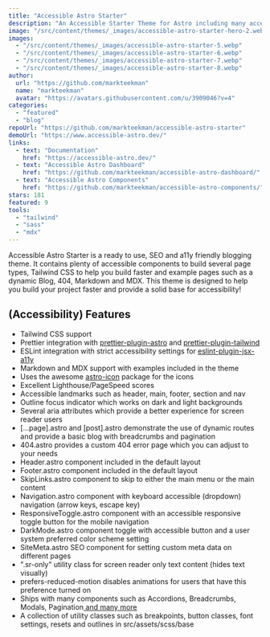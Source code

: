```yaml
---
title: "Accessible Astro Starter"
description: "An Accessible Starter Theme for Astro including many accessibility features and components."
image: "/src/content/themes/_images/accessible-astro-starter-hero-2.webp"
images:
  - "/src/content/themes/_images/accessible-astro-starter-5.webp"
  - "/src/content/themes/_images/accessible-astro-starter-6.webp"
  - "/src/content/themes/_images/accessible-astro-starter-7.webp"
  - "/src/content/themes/_images/accessible-astro-starter-8.webp"
author:
  url: "https://github.com/markteekman"
  name: "markteekman"
  avatar: "https://avatars.githubusercontent.com/u/3909046?v=4"
categories:
  - "featured"
  - "blog"
repoUrl: "https://github.com/markteekman/accessible-astro-starter"
demoUrl: "https://www.accessible-astro.dev/"
links:
  - text: "Documentation"
    href: "https://accessible-astro.dev/"
  - text: "Accessible Astro Dashboard"
    href: "https://github.com/markteekman/accessible-astro-dashboard/"
  - text: "Accessible Astro Components"
    href: "https://github.com/markteekman/accessible-astro-components/"
stars: 181
featured: 9
tools:
  - "tailwind"
  - "sass"
  - "mdx"
---
```


<p>
  <span
    >Accessible Astro Starter is a ready to use, SEO and a11y friendly blogging theme. It contains
    plenty of accessible components to build several page types, Tailwind CSS to help you build
    faster and example pages such as a dynamic Blog, 404, Markdown and MDX. This theme is designed
    to help you build your project faster and provide a solid base for accessibility!</span
  >
</p>
<h2><span>(Accessibility) Features</span></h2>
<ul>
  <li>Tailwind CSS support</li>
  <li>
    Prettier integration with
    <a
      href="https://www.npmjs.com/package/prettier-plugin-astro"
      rel="noopener noreferrer"
      target="_blank"
      >prettier-plugin-astro</a
    >
    and
    <a
      href="https://www.npmjs.com/package/prettier-plugin-tailwind"
      rel="noopener noreferrer"
      target="_blank"
      >prettier-plugin-tailwind</a
    >
  </li>
  <li>
    ESLint integration with strict accessibility settings for
    <a
      href="https://www.npmjs.com/package/eslint-plugin-jsx-a11y"
      rel="noopener noreferrer"
      target="_blank"
      >eslint-plugin-jsx-a11y</a
    >
  </li>
  <li>Markdown and MDX support with examples included in the theme</li>
  <li>
    Uses the awesome
    <a href="https://www.npmjs.com/package/astro-icon" rel="noopener noreferrer" target="_blank"
      >astro-icon</a
    >
    package for the icons
  </li>
  <li>Excellent Lighthouse/PageSpeed scores</li>
  <li>Accessible landmarks such as header, main, footer, section and nav</li>
  <li>Outline focus indicator which works on dark and light backgrounds</li>
  <li>Several aria attributes which provide a better experience for screen reader users</li>
  <li>
    [...page].astro and [post].astro demonstrate the use of dynamic routes and provide a basic blog
    with breadcrumbs and pagination
  </li>
  <li>404.astro provides a custom 404 error page which you can adjust to your needs</li>
  <li>Header.astro component included in the default layout</li>
  <li>Footer.astro component included in the default layout</li>
  <li>SkipLinks.astro component to skip to either the main menu or the main content</li>
  <li>
    Navigation.astro component with keyboard accessible (dropdown) navigation (arrow keys, escape
    key)
  </li>
  <li>
    ResponsiveToggle.astro component with an accessible responsive toggle button for the mobile
    navigation
  </li>
  <li>
    DarkMode.astro component toggle with accessible button and a user system preferred color scheme
    setting
  </li>
  <li>SiteMeta.astro SEO component for setting custom meta data on different pages</li>
  <li>".sr-only" utility class for screen reader only text content (hides text visually)</li>
  <li>prefers-reduced-motion disables animations for users that have this preference turned on</li>
  <li>
    <span>Ships with many components such as Accordions, Breadcrumbs, Modals, Pagination</span
    ><a
      href="https://accessible-astro.dev/accessible-components"
      rel="noopener noreferrer"
      target="_blank"
    >
      and many more</a
    >
  </li>
  <li>
    A collection of utility classes such as breakpoints, button classes, font settings, resets and
    outlines in src/assets/scss/base
  </li>
</ul>

